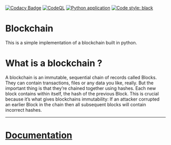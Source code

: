 [![Codacy Badge](https://api.codacy.com/project/badge/Grade/5cdaffc6cc8347dfa2e6a5c33b12a9c4)](https://app.codacy.com/gh/theredditbandit/Blockchain?utm_source=github.com&utm_medium=referral&utm_content=theredditbandit/Blockchain&utm_campaign=Badge_Grade_Settings)
[![CodeQL](https://github.com/theredditbandit/Blockchain/actions/workflows/codeql.yml/badge.svg)](https://github.com/theredditbandit/Blockchain/actions/workflows/codeql.yml)
[![Python application](https://github.com/theredditbandit/Blockchain/actions/workflows/python-app.yml/badge.svg)](https://github.com/theredditbandit/Blockchain/actions/workflows/python-app.yml)
[![Code style: black](https://img.shields.io/badge/code%20style-black-000000.svg)](https://github.com/psf/black)
# Blockchain

This is a simple implementation of a blockchain built in python.

# What is a blockchain ?
A blockchain is an immutable, sequential chain of records called Blocks. They can contain transactions, files or any data you like, really. But the important thing is that they’re chained together using hashes.
Each new block contains within itself, the hash of the previous Block. This is crucial because it’s what gives blockchains immutability: If an attacker corrupted an earlier Block in the chain then all subsequent blocks will contain incorrect hashes.



---

# [Documentation](Docs/documentation.md)
